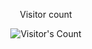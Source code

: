 <div align="center"> 
  <p>Visitor count</p>
  <img src="https://profile-counter.glitch.me/Tubsterlol/count.svg" alt="Visitor's Count" />
</div>
